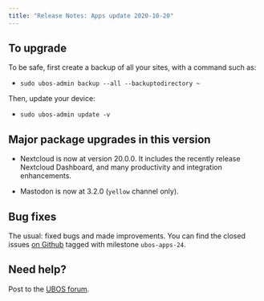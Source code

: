 ```yaml
---
title: "Release Notes: Apps update 2020-10-20"
---
```


## To upgrade

To be safe, first create a backup of all your sites, with a command such as:

* ``sudo ubos-admin backup --all --backuptodirectory ~``

Then, update your device:

* ``sudo ubos-admin update -v``

## Major package upgrades in this version

* Nextcloud is now at version 20.0.0. It includes the recently release Nextcloud
  Dashboard, and many productivity and integration enhancements.

* Mastodon is now at 3.2.0 (``yellow`` channel only).

## Bug fixes

The usual: fixed bugs and made improvements. You can find the closed issues
[on Github](https://github.com/uboslinux/) tagged with milestone ``ubos-apps-24``.

## Need help?

Post to the [UBOS forum](https://forum.ubos.net/).
